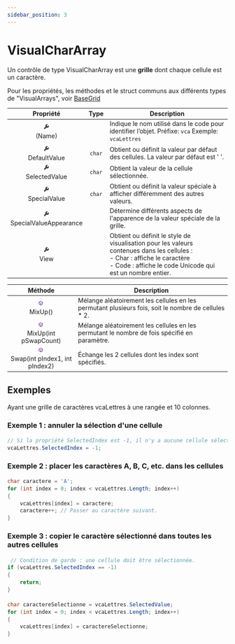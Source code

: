 ```yaml
---
sidebar_position: 3
---
```


# VisualCharArray

Un contrôle de type VisualCharArray est une **grille** dont chaque cellule est un caractère.

Pour les propriétés, les méthodes et le struct communs aux différents types de "VisualArrays", voir [BaseGrid](https://info.cegepmontpetit.ca/notions-csharp/visual-arrays/base-grid)

| Propriété | Type | Description |
| :-------: | :--: | ----------- |
| ![propriete](../../_00-shared/_propriete.png) <br/> (Name) | | Indique le nom utilisé dans le code pour identifier l’objet. Préfixe: `vca` Exemple: `vcaLettres` |
| ![propriete](../../_00-shared/_propriete.png) <br/> DefaultValue | `char` | Obtient ou définit la valeur par défaut des cellules. La valeur par défaut est ' '. |
| ![propriete](../../_00-shared/_propriete.png) <br/> SelectedValue | `char` | Obtient la valeur de la cellule sélectionnée. |
| ![propriete](../../_00-shared/_propriete.png) <br/> SpecialValue | `char` | Obtient ou définit la valeur spéciale à afficher différemment des autres valeurs. |
| ![propriete](../../_00-shared/_propriete.png) <br/> SpecialValueAppearance | | Détermine différents aspects de l'apparence de la valeur spéciale de la grille. |
| ![propriete](../../_00-shared/_propriete.png) <br/> View | | Obtient ou définit le style de visualisation pour les valeurs contenues dans les cellules : <br/> - Char : affiche le caractère <br/> - Code : affiche le code Unicode qui est un nombre entier. |

| Méthode | Description |
| :-----: | ----------- |
| ![méthode](../../_00-shared/_methode.png) <br/> MixUp() | Mélange aléatoirement les cellules en les permutant plusieurs fois, soit le nombre de cellules * 2. |
| ![méthode](../../_00-shared/_methode.png) <br/> MixUp(int pSwapCount) | Mélange aléatoirement les cellules en les permutant le nombre de fois spécifié en paramètre. |
| ![méthode](../../_00-shared/_methode.png) <br/> Swap(int pIndex1, int pIndex2) | Échange les 2 cellules dont les index sont spécifiés. |

## Exemples

Ayant une grille de caractères vcaLettres à une rangée et 10 colonnes.

### Exemple 1 : annuler la sélection d'une cellule

```cs
// Si la propriété SelectedIndex est -1, il n'y a aucune cellule sélectionnée.
vcaLettres.SelectedIndex = -1;
```

### Exemple 2 : placer les  caractères A, B, C, etc.  dans les cellules

```cs
char caractere = 'A';
for (int index = 0; index < vcaLettres.Length; index++)
{
    vcaLettres[index] = caractere;
    caractere++; // Passer au caractère suivant.
}
```


### Exemple 3 : copier le caractère sélectionné dans toutes les autres cellules

```cs
 // Condition de garde : une cellule doit être sélectionnée.
if (vcaLettres.SelectedIndex == -1)
{
    return;
}

char caractereSelectionne = vcaLettres.SelectedValue;
for (int index = 0; index < vcaLettres.Length; index++)
{
    vcaLettres[index] = caractereSelectionne;
}
```
